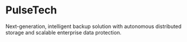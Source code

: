 # PulseTech
Next-generation, intelligent backup solution with autonomous distributed storage and scalable enterprise data protection.
